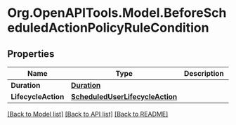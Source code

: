 # Org.OpenAPITools.Model.BeforeScheduledActionPolicyRuleCondition

## Properties

Name | Type | Description | Notes
------------ | ------------- | ------------- | -------------
**Duration** | [**Duration**](Duration.md) |  | [optional] 
**LifecycleAction** | [**ScheduledUserLifecycleAction**](ScheduledUserLifecycleAction.md) |  | [optional] 

[[Back to Model list]](../README.md#documentation-for-models) [[Back to API list]](../README.md#documentation-for-api-endpoints) [[Back to README]](../README.md)

